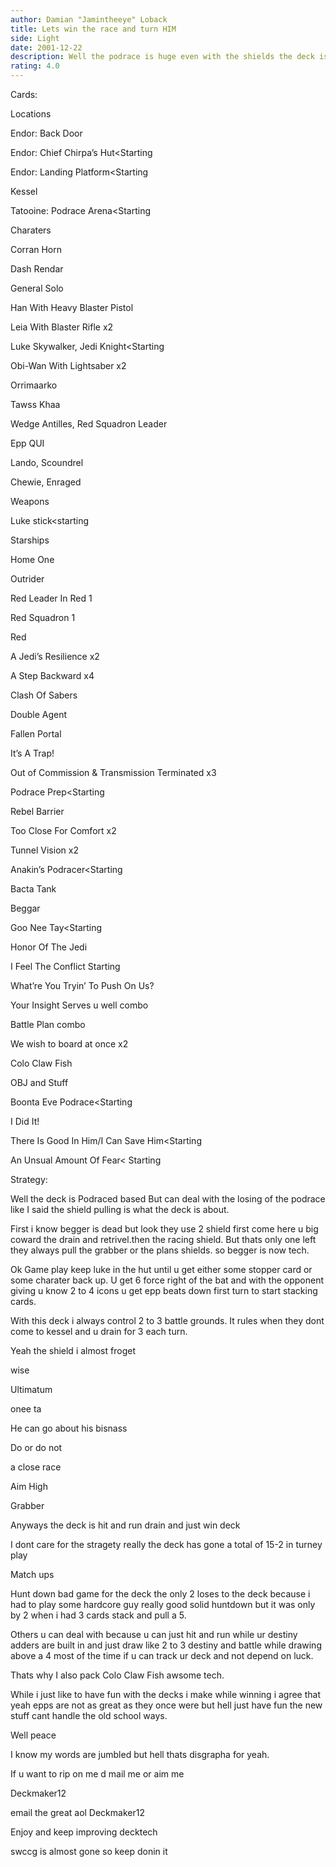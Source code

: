 ```yaml
---
author: Damian "Jamintheeye" Loback
title: Lets win the race and turn HIM
side: Light
date: 2001-12-22
description: Well the podrace is huge even with the shields the deck is made to pull shield while having fun battles with the new r3 but I wont buy any new stuff.
rating: 4.0
---
```

Cards: 

 
Locations
Endor: Back Door
Endor: Chief Chirpa’s Hut<Starting
Endor: Landing Platform<Starting 
Kessel
Tatooine: Podrace Arena<Starting

Charaters
Corran Horn
Dash Rendar
General Solo
Han With Heavy Blaster Pistol
Leia With Blaster Rifle x2
Luke Skywalker, Jedi Knight<Starting
Obi-Wan With Lightsaber x2
Orrimaarko
Tawss Khaa
Wedge Antilles, Red Squadron Leader
Epp QUI
Lando, Scoundrel	
Chewie, Enraged

Weapons
Luke stick<starting

Starships
Home One
Outrider
Red Leader In Red 1
Red Squadron 1

Red
A Jedi’s Resilience x2
A Step Backward x4
Clash Of Sabers
Double Agent
Fallen Portal
It’s A Trap!
Out of Commission & Transmission Terminated x3
Podrace Prep<Starting
Rebel Barrier
Too Close For Comfort x2
Tunnel Vision x2
Anakin’s Podracer<Starting
Bacta Tank
Beggar
Goo Nee Tay<Starting
Honor Of The Jedi
I Feel The Conflict Starting
What’re You Tryin’ To Push On Us?
Your Insight Serves u well combo
Battle Plan combo
We wish to board at once x2
Colo Claw Fish

OBJ and Stuff
Boonta Eve Podrace<Starting
I Did It!
There Is Good In Him/I Can Save Him<Starting
An Unsual Amount Of Fear< Starting 


Strategy: 

Well the deck is Podraced based But can deal with the losing of the podrace like I said the shield pulling is what the deck is about.

First i know begger is dead but look they use 2 shield first come here u big coward the drain and retrivel.then  the racing shield. But thats only one left they always pull the grabber or the plans shields. so begger is now tech.


Ok Game play keep luke in the hut until u get either some stopper card or some charater back up. U get 6 force right of the bat and with the opponent giving u know 2 to 4 icons u get epp beats down first turn to start stacking cards.

With this deck i always control 2 to 3 battle grounds. It rules when they dont come to kessel and u drain for 3 each turn. 

Yeah the shield i almost froget

wise
Ultimatum
onee ta
He can go about his bisnass
Do or do not
a close race
Aim High
Grabber

Anyways the deck is hit and run drain and just win deck

I dont care for the stragety really the deck has gone a total of 15-2 in turney play 


Match ups

Hunt down bad game for the deck the only 2 loses to the deck because i had to play some hardcore guy really good solid huntdown but it was only by 2 when i had 3 cards stack and pull a 5.


Others u can deal with because u can just hit and run while ur destiny adders are built in and just draw like 2 to 3 destiny and battle while drawing above a 4 most of the time if u can track ur deck and not depend on luck.
Thats why I also pack Colo Claw Fish awsome tech.


While i just like to have fun with the decks i make while winning i agree that yeah epps are not as great as they once were but hell just have fun the new stuff cant handle the old school ways.

Well peace 
I know my words are jumbled but hell thats disgrapha for yeah.
If u want to rip on me d mail me or aim me
Deckmaker12
email the great aol Deckmaker12
Enjoy and keep improving decktech
swccg is almost gone so keep donin it   